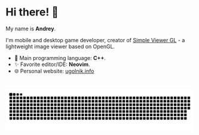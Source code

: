 # Hi there! 👋

My name is **Andrey**.

I'm mobile and desktop game developer, creator of [Simple Viewer GL](https://github.com/andreyugolnik/simple-viewer-gl) - a lightweight image viewer based on OpenGL.

- 🚀 Main programming language: **C++**.
- ✨ Favorite editor/IDE: **Neovim**.
- 🌐 Personal website: [ugolnik.info](https://www.ugolnik.info)

###

<br clear="both">

<img src="https://raw.githubusercontent.com/andreyugolnik/andreyugolnik/output/snake.svg" alt="Snake animation" />

###
